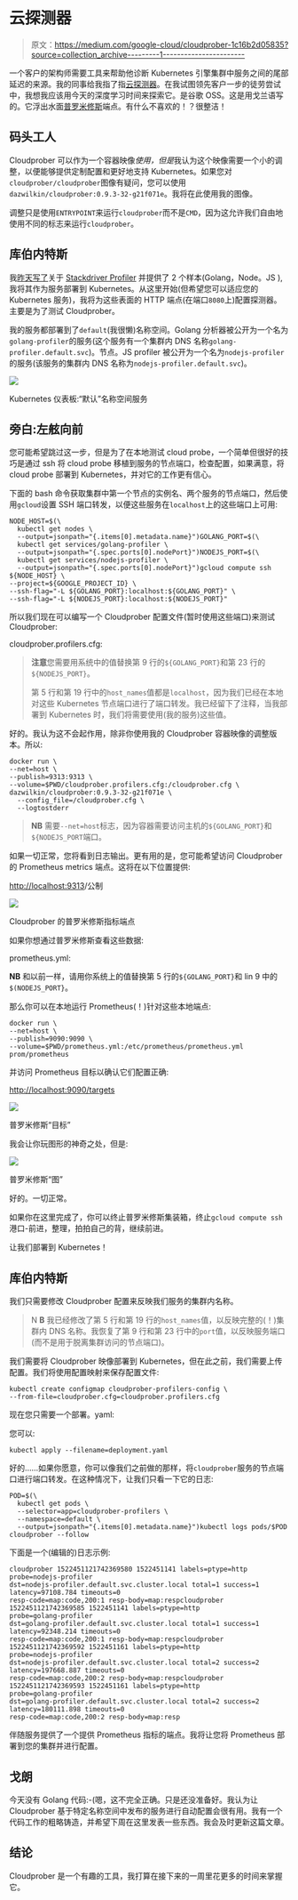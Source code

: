 # 云探测器

> 原文：<https://medium.com/google-cloud/cloudprober-1c16b2d05835?source=collection_archive---------1----------------------->

一个客户的架构师需要工具来帮助他诊断 Kubernetes 引擎集群中服务之间的尾部延迟的来源。我的同事给我指了指[云探测器](https://cloudprober.github.io/)。在我试图领先客户一步的徒劳尝试中，我想我应该用今天的深度学习时间来探索它。是谷歌 OSS。这是用戈兰语写的。它浮出水面[普罗米修斯](https://prometheus.io)端点。有什么不喜欢的！？很整洁！

## 码头工人

Cloudprober 可以作为一个容器映像*使用，但是*我认为这个映像需要一个小的调整，以便能够提供定制配置和更好地支持 Kubernetes。如果您对`cloudprober/cloudprober`图像有疑问，您可以使用`dazwilkin/cloudprober:0.9.3-32-g21f071e`。我将在此使用我的图像。

调整只是使用`ENTRYPOINT`来运行`cloudprober`而不是`CMD`，因为这允许我们自由地使用不同的标志来运行`cloudprober`。

## 库伯内特斯

我[昨天写了](/@DazWilkin/stackdriver-profiler-671fb481236d)关于 [Stackdriver Profiler](https://cloud.google.com/profiler/) 并提供了 2 个样本(Golang，Node。JS ),我将其作为服务部署到 Kubernetes。从这里开始(但希望您可以适应您的 Kubernetes 服务)，我将为这些表面的 HTTP 端点(在端口`8080`上)配置探测器。主要是为了测试 Cloudprober。

我的服务都部署到了`default`(我很懒)名称空间。Golang 分析器被公开为一个名为`golang-profiler`的服务(这个服务有一个集群内 DNS 名称`golang-profiler.default.svc`)。节点。JS profiler 被公开为一个名为`nodejs-profiler`的服务(该服务的集群内 DNS 名称为`nodejs-profiler.default.svc`)。

![](img/1abec0024685cb006fc357bdfbffadab.png)

Kubernetes 仪表板:“默认”名称空间服务

## 旁白:左舷向前

您可能希望跳过这一步，但是为了在本地测试 cloud probe，一个简单但很好的技巧是通过 ssh 将 cloud probe 移植到服务的节点端口，检查配置，如果满意，将 cloud probe 部署到 Kubernetes，并对它的工作更有信心。

下面的 bash 命令获取集群中第一个节点的实例名、两个服务的节点端口，然后使用`gcloud`设置 SSH 端口转发，以便这些服务在`localhost`上的这些端口上可用:

```
NODE_HOST=$(\
  kubectl get nodes \
  --output=jsonpath="{.items[0].metadata.name}")GOLANG_PORT=$(\
  kubectl get services/golang-profiler \
  --output=jsonpath="{.spec.ports[0].nodePort}")NODEJS_PORT=$(\
  kubectl get services/nodejs-profiler \
  --output=jsonpath="{.spec.ports[0].nodePort}")gcloud compute ssh ${NODE_HOST} \
--project=${GOOGLE_PROJECT_ID} \
--ssh-flag="-L ${GOLANG_PORT}:localhost:${GOLANG_PORT}" \
--ssh-flag="-L ${NODEJS_PORT}:localhost:${NODEJS_PORT}" 
```

所以我们现在可以编写一个 Cloudprober 配置文件(暂时使用这些端口)来测试 Cloudprober:

cloudprober.profilers.cfg:

> **注意**您需要用系统中的值替换第 9 行的`${GOLANG_PORT}`和第 23 行的`${NODEJS_PORT}`。
> 
> 第 5 行和第 19 行中的`host_names`值都是`localhost`，因为我们已经在本地对这些 Kubernetes 节点端口进行了端口转发。我已经留下了注释，当我部署到 Kubernetes 时，我们将需要使用(我的服务)这些值。

好的。我认为这不会起作用，除非你使用我的 Cloudprober 容器映像的调整版本。所以:

```
docker run \
--net=host \
--publish=9313:9313 \
--volume=$PWD/cloudprober.profilers.cfg:/cloudprober.cfg \
dazwilkin/cloudprober:0.9.3-32-g21f071e \
  --config_file=/cloudprober.cfg \
  --logtostderr
```

> **NB** 需要`--net=host`标志，因为容器需要访问主机的`${GOLANG_PORT}`和`${NODEJS_PORT`端口。

如果一切正常，您将看到日志输出。更有用的是，您可能希望访问 Cloudprober 的 Prometheus metrics 端点。这将在以下位置提供:

[http://localhost:9313](http://localhost:9313)/公制

![](img/dd72976ce0019465df94a9a1397a1f4e.png)

Cloudprober 的普罗米修斯指标端点

如果你想通过普罗米修斯查看这些数据:

prometheus.yml:

**NB** 和以前一样，请用你系统上的值替换第 5 行的`${GOLANG_PORT}`和 lin 9 中的`$(NODEJS_PORT}`。

那么你可以在本地运行 Prometheus(！)针对这些本地端点:

```
docker run \
--net=host \
--publish=9090:9090 \
--volume=$PWD/prometheus.yml:/etc/prometheus/prometheus.yml prom/prometheus
```

并访问 Prometheus 目标以确认它们配置正确:

[http://localhost:9090/targets](http://localhost:9090/targets)

![](img/f416c14dd1bda246bfa63646789c70c6.png)

普罗米修斯“目标”

我会让你玩图形的神奇之处，但是:

![](img/7e45de2345c4ea5c36d07f1f13c70ca9.png)

普罗米修斯“图”

好的。一切正常。

如果你在这里完成了，你可以终止普罗米修斯集装箱，终止`gcloud compute ssh`港口-前进，整理，拍拍自己的背，继续前进。

让我们部署到 Kubernetes！

## 库伯内特斯

我们只需要修改 Cloudprober 配置来反映我们服务的集群内名称。

> N **B** 我已经修改了第 5 行和第 19 行的`host_names`值，以反映完整的(！)集群内 DNS 名称。我恢复了第 9 行和第 23 行中的`port`值，以反映服务端口(而不是用于脱离集群访问的节点端口)。

我们需要将 Cloudprober 映像部署到 Kubernetes，但在此之前，我们需要上传配置。我们将使用配置映射来保存配置文件:

```
kubectl create configmap cloudprober-profilers-config \
--from-file=cloudprober.cfg=cloudprober.profilers.cfg
```

现在您只需要一个部署。yaml:

您可以:

```
kubectl apply --filename=deployment.yaml
```

好的……如果你愿意，你可以像我们之前做的那样，将`cloudprober`服务的节点端口进行端口转发。在这种情况下，让我们只看一下它的日志:

```
POD=$(\
  kubectl get pods \
  --selector=app=cloudprober-profilers \
  --namespace=default \
  --output=jsonpath="{.items[0].metadata.name}")kubectl logs pods/$POD cloudprober --follow
```

下面是一个(编辑的)日志示例:

```
cloudprober 1522451121742369580 1522451141 labels=ptype=http
probe=nodejs-profiler
dst=nodejs-profiler.default.svc.cluster.local total=1 success=1
latency=97108.784 timeouts=0
resp-code=map:code,200:1 resp-body=map:respcloudprober 1522451121742369585 1522451141 labels=ptype=http
probe=golang-profiler
dst=golang-profiler.default.svc.cluster.local total=1 success=1 latency=92348.214 timeouts=0
resp-code=map:code,200:1 resp-body=map:respcloudprober 1522451121742369592 1522451161 labels=ptype=http
probe=nodejs-profiler
dst=nodejs-profiler.default.svc.cluster.local total=2 success=2 latency=197668.887 timeouts=0
resp-code=map:code,200:2 resp-body=map:respcloudprober 1522451121742369593 1522451161 labels=ptype=http
probe=golang-profiler
dst=golang-profiler.default.svc.cluster.local total=2 success=2 latency=180111.898 timeouts=0
resp-code=map:code,200:2 resp-body=map:resp
```

伴随服务提供了一个提供 Prometheus 指标的端点。我将让您将 Prometheus 部署到您的集群并进行配置。

## 戈朗

今天没有 Golang 代码:-(嗯，这不完全正确。只是还没准备好。我认为让 Cloudprober 基于特定名称空间中发布的服务进行自动配置会很有用。我有一个代码工作的粗略铸造，并希望下周在这里发表一些东西。我会及时更新这篇文章。

## 结论

Cloudprober 是一个有趣的工具，我打算在接下来的一周里花更多的时间来掌握它。